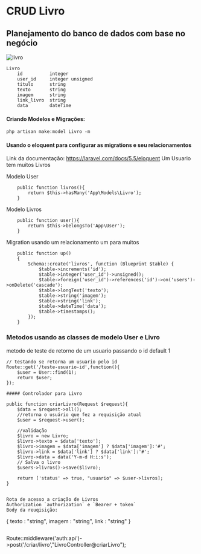 # CRUD Livro

## Planejamento do banco de dados com base no negócio




![livro](https://cdn.shopify.com/s/files/1/0155/7645/products/laravel-featured_large.png?v=1432129716)


```
Livro
    id          integer
    user_id     integer unsigned
    titulo      string
    texto       string
    imagem      string
    link_livro  string
    data        dateTime
```

#### Criando Modelos e Migrações:

`php artisan make:model Livro -m`

#### Usando o eloquent para configurar as migrations e seu relacionamentos 
Link da documentação: https://laravel.com/docs/5.5/eloquent
Um  Usuario tem muitos Livros

Modelo User

```
    public function livros(){
        return $this->hasMany('App\Models\Livro');
    }
```

Modelo Livros

```
    public function user(){
        return $this->belongsTo('App\User');
    }
```
Migration usando um relacionamento um para muitos

```
    public function up()
    {
        Schema::create('livros', function (Blueprint $table) {
            $table->increments('id');
            $table->integer('user_id')->unsigned();
            $table->foreign('user_id')->references('id')->on('users')->onDelete('cascade');
            $table->longText('texto');
            $table->string('imagem');
            $table->string('link');
            $table->dateTime('data');
            $table->timestamps();
        });
    }
```
### Metodos usando as classes de modelo User e Livro

metodo de teste de retorno de um usuario passando o id default 1
```
// testando se retorna um usuario pelo id
Route::get('/teste-usuario-id',function(){
    $user = User::find(1);
    return $user;
});

##### Controlador para Livro

```
    public function criarLivro(Request $request){
        $data = $request->all();
        //retorna o usuário que fez a requisição atual
        $user = $request->user();

        //validação
        $livro = new Livro;
        $livro->texto = $data['texto'];
        $livro->imagem = $data['imagem'] ? $data['imagem']:'#';
        $livro->link = $data['link'] ? $data['link']:'#';
        $livro->data = data('Y-m-d H:i:s');
        // Salva o livro
        $users->livros()->save($livro);

        return ['status' => true, "usuario" => $user->livros];
    }
```

Rota de acesso a criação de Livros
Authorization `authorization` e `Bearer + token`
Body da reuqisição:
```
{
    texto : "string",
    imagem : "string",
    link : "string"
}

```

```
Route::middleware('auth:api')->post('/criar/livro',"LivroController@criarLivro");

```
